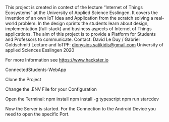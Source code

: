 This project is created in context of the lecture “Internet of  Things Ecosystems” at the University of Applied Science Esslingen. It  covers the invention of an own IoT Idea and Application from the scratch  solving a real-world problem. In the design sprints the students learn  about design, implementation (full-stack) and business aspects of  Internet of Things applications. The aim of this project is to provide a Platform for Students and Professors to communicate.
Contact: David Le Duy / Gabriel Goldschmitt
Lecture and IoTPF:
dionysios.satikidis@gmail.com
University of applied Sciences Esslingen 2020

For more Information see https://www.hackster.io

ConnectedStudents-WebApp

Clone the Project

Change the .ENV File for your Configuration

Open the Terminal:
npm install
npm install -g typescript
npm run start:dev

Now the Server is started.
For the Connection to the Android Device you need to open the specific Port. 
